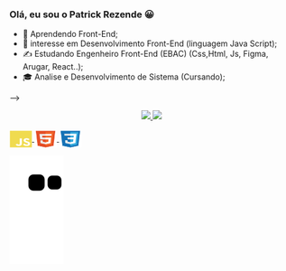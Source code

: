 ### Olá, eu sou o Patrick Rezende 😀


- 🌱 Aprendendo Front-End;
- 🤔 interesse em Desenvolvimento Front-End (linguagem Java Script);
- ✍ Estudando Engenheiro Front-End (EBAC) (Css,Html, Js, Figma, Arugar, React..);
- 🎓 Analise e Desenvolvimento de Sistema (Cursando);



-->

<div align="center">
  <a href="https://github.com/PatrickRez">
  <img height="150em" src="https://github-readme-stats.vercel.app/api?username=PatrickRez&show_icons=true&theme=tokyonight&include_all_commits=true&count_private=true"/>
  
  <img height="150em" src="https://github-readme-stats.vercel.app/api/top-langs/?username=PatrickRez&layout=compact&langs_count=7&theme=tokyonight"/>
</div>

<div style="display: inline_block"><br>
  <img align="center" alt="Js" height="30" width="40" src="https://raw.githubusercontent.com/devicons/devicon/master/icons/javascript/javascript-plain.svg">
  <img align="center" alt="HTML" height="30" width="40" src="https://raw.githubusercontent.com/devicons/devicon/master/icons/html5/html5-original.svg">
  <img align="center" alt="CSS" height="30" width="40" src="https://raw.githubusercontent.com/devicons/devicon/master/icons/css3/css3-original.svg">

  ![Snake animation](https://github.com/PatrickRez/PatrickRez/blob/output/github-contribution-grid-snake.svg)
 
 
</div>
